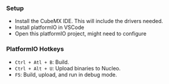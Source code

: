 ### Setup
- Install the CubeMX IDE. This will include the drivers needed.
- Install platformIO in VSCode
- Open this platformIO project, might need to configure

### PlatformIO Hotkeys
- `Ctrl + Atl + B`: Build.
- `Ctrl + Alt + U`: Upload binaries to Nucleo.
- `F5`: Build, upload, and run in debug mode.